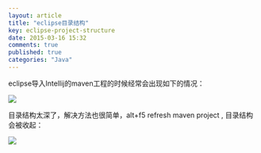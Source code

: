 ```yaml
---
layout: article
title: "eclipse目录结构"
key: eclipse-project-structure
date: 2015-03-16 15:32
comments: true
published: true
categories: "Java"
---
```

  eclipse导入Intellij的maven工程的时候经常会出现如下的情况：

  ![](/images/2015/before_refresh.png)

  目录结构太深了，解决方法也很简单，alt+f5 refresh maven project , 目录结构会被收起：

  ![](/images/2015/after_refresh.png)